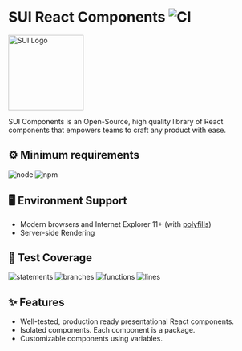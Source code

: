 # SUI React Components ![CI](https://github.com/SUI-Components/sui-components/workflows/CI/badge.svg)

<img src="https://avatars2.githubusercontent.com/u/13288987?s=200&v=4" alt="SUI Logo" width="150">

SUI Components is an Open-Source, high quality library of React components that empowers teams to craft any product with ease.

## ⚙️ Minimum requirements
![node](https://shields.io/badge/node-v16+-lightgray?logo=nodedotjs&logoWidth=20&style=for-the-badge)
![npm](https://shields.io/badge/npm-v7+-lightgrey?logo=npm&logoWidth=20&style=for-the-badge)

## 🖥 Environment Support

- Modern browsers and Internet Explorer 11+ (with [polyfills](https://github.com/SUI-Components/sui/tree/master/packages/sui-polyfills))
- Server-side Rendering

## 🧪 Test Coverage

![statements](https://shields.io/badge/statements-66.45%25-red)
![branches](https://shields.io/badge/branches-49.16%25-550000)
![functions](https://shields.io/badge/functions-49.78%25-550000)
![lines](https://shields.io/badge/lines-68.33%25-red)

## ✨ Features

- Well-tested, production ready presentational React components.
- Isolated components. Each component is a package.
- Customizable components using variables.
